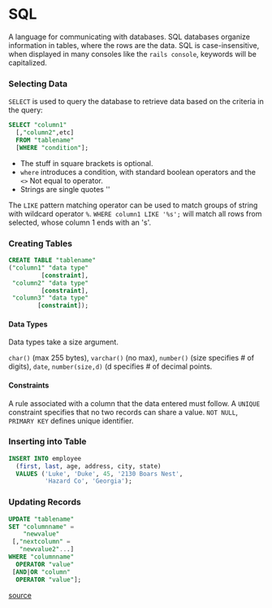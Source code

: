 # SQL
A language for communicating with databases. SQL databases organize information in tables, where the rows are the data. SQL is case-insensitive, when displayed in many consoles like the `rails console`, keywords will be capitalized.

### Selecting Data
`SELECT` is used to query the database to retrieve data based on the criteria in the query:
```SQL
SELECT "column1"
  [,"column2",etc] 
  FROM "tablename"
  [WHERE "condition"];
```
- The stuff in square brackets is optional.
- `where` introduces a condition, with standard boolean operators and the `<>` Not equal to operator. 
- Strings are single quotes ''

The `LIKE` pattern matching operator can be used to match groups of string with wildcard operator `%`. `WHERE column1 LIKE '%s';` will match all rows from selected, whose column 1 ends with an 's'. 

### Creating Tables
```SQL
CREATE TABLE "tablename" 
("column1" "data type"
         [constraint],
 "column2" "data type"
         [constraint],
 "column3" "data type"
        [constraint]);
```
#### Data Types
Data types take a size argument.

`char()` (max 255 bytes), `varchar()` (no max), `number()` (size specifies # of digits), `date`, `number(size,d)` (d specifies # of decimal points.

#### Constraints
A rule associated with a column that the data entered must follow. A `UNIQUE` constraint specifies that no two records can share a value. `NOT NULL`, `PRIMARY KEY` defines unique identifier.

### Inserting into Table
```SQL
INSERT INTO employee
  (first, last, age, address, city, state)
  VALUES ('Luke', 'Duke', 45, '2130 Boars Nest', 
          'Hazard Co', 'Georgia');
```

### Updating Records
```SQL
UPDATE "tablename"
SET "columnname" = 
    "newvalue"
 [,"nextcolumn" = 
   "newvalue2"...]
WHERE "columnname" 
  OPERATOR "value" 
 [AND|OR "column" 
  OPERATOR "value"];
```

[source](http://www.sqlcourse.com/)
